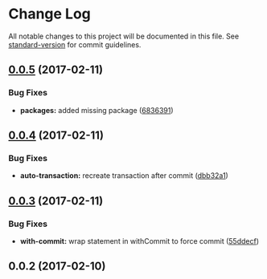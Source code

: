 # Change Log

All notable changes to this project will be documented in this file. See [standard-version](https://github.com/conventional-changelog/standard-version) for commit guidelines.

<a name="0.0.5"></a>
## [0.0.5](https://github.com/duplotech/stream-to-neo4j/compare/v0.0.4...v0.0.5) (2017-02-11)


### Bug Fixes

* **packages:** added missing package ([6836391](https://github.com/duplotech/stream-to-neo4j/commit/6836391))



<a name="0.0.4"></a>
## [0.0.4](https://github.com/duplotech/stream-to-neo4j/compare/v0.0.3...v0.0.4) (2017-02-11)


### Bug Fixes

* **auto-transaction:** recreate transaction after commit ([dbb32a1](https://github.com/duplotech/stream-to-neo4j/commit/dbb32a1))



<a name="0.0.3"></a>
## [0.0.3](https://github.com/duplotech/stream-to-neo4j/compare/v0.0.2...v0.0.3) (2017-02-11)


### Bug Fixes

* **with-commit:** wrap statement in withCommit to force commit ([55ddecf](https://github.com/duplotech/stream-to-neo4j/commit/55ddecf))



<a name="0.0.2"></a>
## 0.0.2 (2017-02-10)
